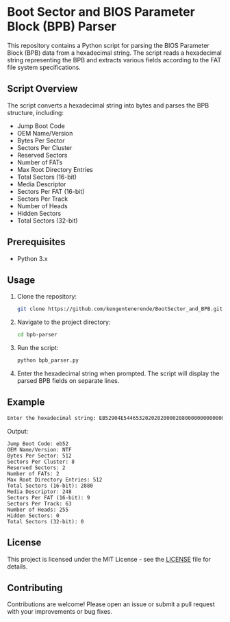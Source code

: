 # Boot Sector and BIOS Parameter Block (BPB) Parser

This repository contains a Python script for parsing the BIOS Parameter Block (BPB) data from a hexadecimal string. The script reads a hexadecimal string representing the BPB and extracts various fields according to the FAT file system specifications.

## Script Overview

The script converts a hexadecimal string into bytes and parses the BPB structure, including:
- Jump Boot Code
- OEM Name/Version
- Bytes Per Sector
- Sectors Per Cluster
- Reserved Sectors
- Number of FATs
- Max Root Directory Entries
- Total Sectors (16-bit)
- Media Descriptor
- Sectors Per FAT (16-bit)
- Sectors Per Track
- Number of Heads
- Hidden Sectors
- Total Sectors (32-bit)

## Prerequisites

- Python 3.x

## Usage

1. Clone the repository:
    ```bash
    git clone https://github.com/kengentenerende/BootSector_and_BPB.git
    ```
   
2. Navigate to the project directory:
    ```bash
    cd bpb-parser
    ```
   
3. Run the script:
    ```bash
    python bpb_parser.py
    ```

4. Enter the hexadecimal string when prompted. The script will display the parsed BPB fields on separate lines.

## Example

```bash
Enter the hexadecimal string: EB52904E5446532020202000020800000000000000F800003F00FF00802004000000000080008000FF3F060000000000AA420000000000000200000000000000
```

Output:
```
Jump Boot Code: eb52
OEM Name/Version: NTF
Bytes Per Sector: 512
Sectors Per Cluster: 8
Reserved Sectors: 2
Number of FATs: 2
Max Root Directory Entries: 512
Total Sectors (16-bit): 2880
Media Descriptor: 248
Sectors Per FAT (16-bit): 9
Sectors Per Track: 63
Number of Heads: 255
Hidden Sectors: 0
Total Sectors (32-bit): 0
```

## License

This project is licensed under the MIT License - see the [LICENSE](LICENSE) file for details.

## Contributing

Contributions are welcome! Please open an issue or submit a pull request with your improvements or bug fixes.

